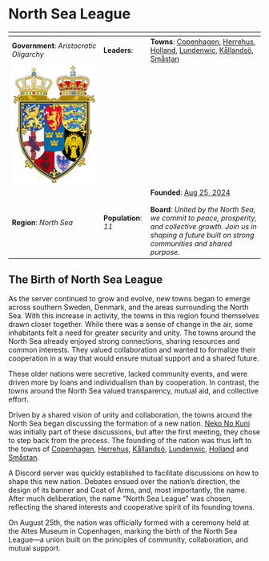 # North Sea League

<table data-view="cards"><thead><tr><th></th><th></th><th></th></tr></thead><tbody><tr><td><strong>Government</strong>: <em>Aristocratic Oligarchy</em></td><td><strong>Leaders</strong>: </td><td><strong>Towns</strong>: <a href="../../towns/denmark-region/copenhagen.md">Copenhagen</a>, <a href="../../towns/norway-region/herrehus.md">Herrehus</a>, <a href="../../towns/other-regions/amsterdam.md">Holland</a>, <a href="../../towns/british-isles-region/lundenwic.md">Lundenwic</a>, <a href="../../towns/sweden-region/kallandso.md">Kållandsö</a>, <a href="../../towns/sweden-region/smastan-knapplann.md">Småstan</a></td></tr><tr><td><img src="../../../../.gitbook/assets/North_Sea_League.png" alt="" data-size="original"></td><td></td><td></td></tr><tr><td><strong>Region</strong>: <em>North Sea</em></td><td><strong>Population</strong>: <em>11</em></td><td><strong>Founded</strong>: <a href="../../../../server-dates/august-24.md#aug-25">Aug 25, 2024</a><br><br><strong>Board</strong><em>: United by the North Sea, we commit to peace, prosperity, and collective growth. Join us in shaping a future built on strong communities and shared purpose.</em></td></tr></tbody></table>

## The Birth of North Sea League

As the server continued to grow and evolve, new towns began to emerge across southern Sweden, Denmark, and the areas surrounding the North Sea. With this increase in activity, the towns in this region found themselves drawn closer together. While there was a sense of change in the air, some inhabitants felt a need for greater security and unity. The towns around the North Sea already enjoyed strong connections, sharing resources and common interests. They valued collaboration and wanted to formalize their cooperation in a way that would ensure mutual support and a shared future.

These older nations were secretive, lacked community events, and were driven more by loans and individualism than by cooperation. In contrast, the towns around the North Sea valued transparency, mutual aid, and collective effort.

Driven by a shared vision of unity and collaboration, the towns around the North Sea began discussing the formation of a new nation. [Neko No Kuni ](../../towns/other-regions/neko-no-kuni.md)was initially part of these discussions, but after the first meeting, they chose to step back from the process. The founding of the nation was thus left to the towns of [Copenhagen](../../towns/denmark-region/copenhagen-1.md), [Herrehus](../../towns/norway-region/herrehus.md), [Kållandsö](../../towns/sweden-region/kallandso.md), [Lundenwic](../../towns/british-isles-region/lundenwic.md), [Holland](../../towns/other-regions/amsterdam.md) and [Småstan](../../towns/sweden-region/smastan-knapplann.md).

A Discord server was quickly established to facilitate discussions on how to shape this new nation. Debates ensued over the nation’s direction, the design of its banner and Coat of Arms, and, most importantly, the name. After much deliberation, the name "North Sea League" was chosen, reflecting the shared interests and cooperative spirit of its founding towns.

On August 25th, the nation was officially formed with a ceremony held at the Altes Museum in Copenhagen, marking the birth of the North Sea League—a union built on the principles of community, collaboration, and mutual support.
